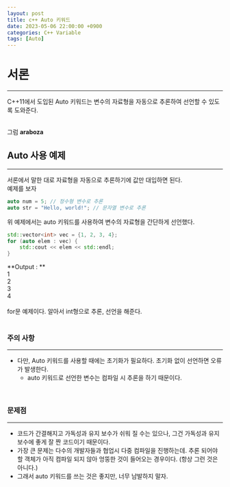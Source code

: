```yaml
---
layout: post
title: c++ Auto 키워드
date: 2023-05-06 22:00:00 +0900
categories: C++ Variable
tags: [Auto]
---
```


# 서론
------
C++11에서 도입된 Auto 키워드는 변수의 자료형을 자동으로 추론하여 선언할 수 있도록 도와준다.<br/><br/>

그럼 **araboza**

## Auto 사용 예제
-------
서론에서 말한 대로 자료형을 자동으로 추론하기에 값만 대입하면 된다.<br/>
예제를 보자
```cpp
auto num = 5; // 정수형 변수로 추론
auto str = "Hello, world!"; // 문자열 변수로 추론
```
위 예제에서는 auto 키워드를 사용하여 변수의 자료형을 간단하게 선언했다.
```cpp
std::vector<int> vec = {1, 2, 3, 4};
for (auto elem : vec) {
    std::cout << elem << std::endl;
}
```
**Output : ** <br/>
1 <br/>
2<br/>
3<br/>
4<br/><br/>
for문 예제이다. 알아서 int형으로 추론, 선언을 해준다.
<br/>
<br/>

### 주의 사항
-------------
- 다만, Auto 키워드를 사용할 때에는 초기화가 필요하다. 초기화 없이 선언하면 오류가 발생한다.
  - auto 키워드로 선언한 변수는 컴파일 시 추론을 하기 때문이다.
<br/>

### 문제점
--------
- 코드가 간결해지고 가독성과 유지 보수가 쉬워 질 수는 있으나, 그건 가독성과 유지 보수에 좋게 잘 짠 코드이기 때문이다.
- 가장 큰 문제는 다수의 개발자들과 협업시 다중 컴파일을 진행하는데. 추론 되어야 할 객체가 아직 컴파일 되지 않아 엉뚱한 것이 들어오는 경우이다. (항상 그런 것은 아니다.)
- 그래서 auto 키워드를 쓰는 것은 좋지만, 너무 남발하지 말자.